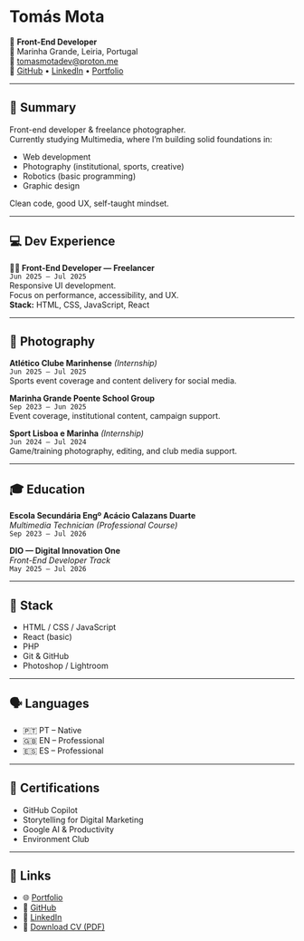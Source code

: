 # Tomás Mota

🎯 **Front-End Developer**  
📍 Marinha Grande, Leiria, Portugal  
📩 tomasmotadev@proton.me  
🔗 [GitHub](https://tomasmotadev.lnk.to/github) • [LinkedIn](https://tomasmotadev.lnk.to/linkedin) • [Portfolio](https://tomasmotadev.lnk.to/portfolio)

---

## 🧠 Summary

Front-end developer & freelance photographer.  
Currently studying Multimedia, where I’m building solid foundations in:

- Web development  
- Photography (institutional, sports, creative)  
- Robotics (basic programming)  
- Graphic design  

Clean code, good UX, self-taught mindset.

---

## 💻 Dev Experience

**👨‍💻 Front-End Developer — Freelancer**  
`Jun 2025 – Jul 2025`  
Responsive UI development.  
Focus on performance, accessibility, and UX.  
**Stack:** HTML, CSS, JavaScript, React

---

## 📸 Photography

**Atlético Clube Marinhense** *(Internship)*  
`Jun 2025 – Jul 2025`  
Sports event coverage and content delivery for social media.

**Marinha Grande Poente School Group**  
`Sep 2023 – Jun 2025`  
Event coverage, institutional content, campaign support.

**Sport Lisboa e Marinha** *(Internship)*  
`Jun 2024 – Jul 2024`  
Game/training photography, editing, and club media support.

---

## 🎓 Education

**Escola Secundária Engº Acácio Calazans Duarte**  
*Multimedia Technician (Professional Course)*  
`Sep 2023 – Jul 2026`

**DIO — Digital Innovation One**  
*Front-End Developer Track*  
`May 2025 – Jul 2026`

---

## 🧰 Stack

- HTML / CSS / JavaScript  
- React (basic)  
- PHP  
- Git & GitHub  
- Photoshop / Lightroom

---

## 🗣️ Languages

- 🇵🇹 PT – Native  
- 🇬🇧 EN – Professional  
- 🇪🇸 ES – Professional  

---

## 📜 Certifications

- GitHub Copilot  
- Storytelling for Digital Marketing  
- Google AI & Productivity  
- Environment Club

---

## 📎 Links

- 🌐 [Portfolio](https://tomasmotadev.lnk.to/portfolio)  
- 🐙 [GitHub](https://tomasmotadev.lnk.to/github)  
- 💼 [LinkedIn](https://tomasmotadev.lnk.to/linkedin)  
- 📄 [Download CV (PDF)](https://tomasmotadev.lnk.to/cvonline)
